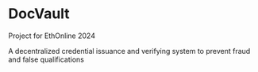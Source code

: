 # DocVault

Project for EthOnline 2024

A decentralized credential issuance and verifying system to prevent fraud and false qualifications

